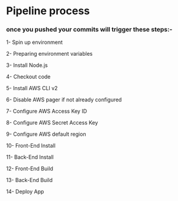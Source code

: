  
# Pipeline process

### once you pushed your commits will trigger these steps:-

1- Spin up environment

2- Preparing environment variables

3- Install Node.js

4- Checkout code

5- Install AWS CLI v2

6- Disable AWS pager if not already configured

7- Configure AWS Access Key ID

8- Configure AWS Secret Access Key

9- Configure AWS default region

10- Front-End Install

11- Back-End Install

12- Front-End Build

13- Back-End Build

14- Deploy App